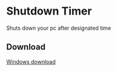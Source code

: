 # Shutdown Timer
 Shuts down your pc after designated time

## Download
[Windows download](https://github.com/Zippy-boy/shutdown/raw/main/Shut%20Down%20Timer-0.2.0.msi "Download")
    
 
